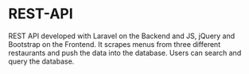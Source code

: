 # REST-API
REST API developed with Laravel on the Backend and JS, jQuery and Bootstrap on the Frontend.
It scrapes menus from three different restaurants and push the data into the database. Users can search and query the database. 
